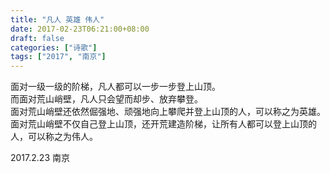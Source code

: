 ```yaml
---
title: "凡人 英雄 伟人"
date: 2017-02-23T06:21:00+08:00
draft: false
categories: ["诗歌"]
tags: ["2017", "南京"]
---
```


面对一级一级的阶梯，凡人都可以一步一步登上山顶。  
而面对荒山峭壁，凡人只会望而却步、放弃攀登。  
面对荒山峭壁还依然倔强地、顽强地向上攀爬并登上山顶的人，可以称之为英雄。  
面对荒山峭壁不仅自己登上山顶，还开荒建造阶梯，让所有人都可以登上山顶的人，可以称之为伟人。  

2017.2.23 南京  
